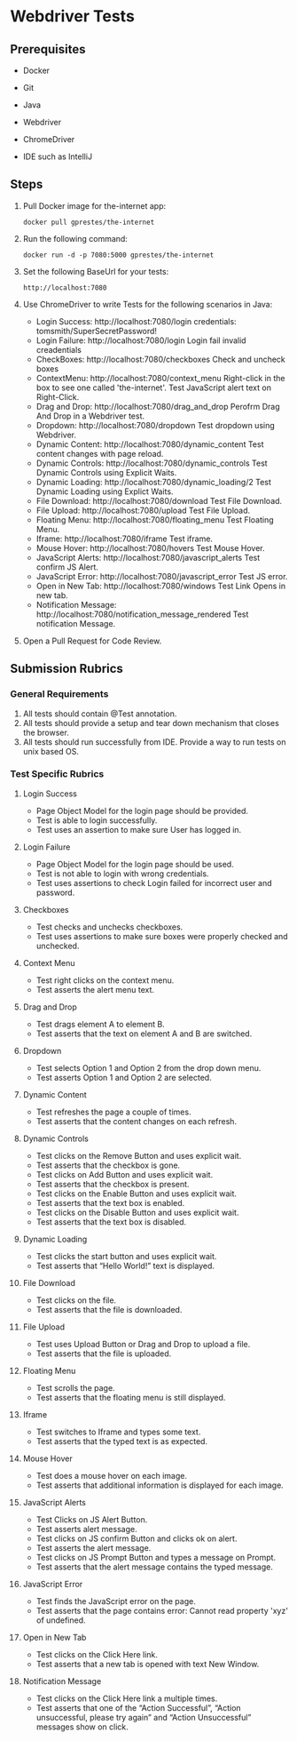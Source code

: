 # Webdriver Tests
## Prerequisites
  * Docker
  + Git
  - Java
  * Webdriver
  + ChromeDriver
  * IDE such as IntelliJ

## Steps
1. Pull Docker image for the-internet app:
	
	`docker pull gprestes/the-internet`
  
2. Run the following command: 
    
    `docker run -d -p 7080:5000 gprestes/the-internet`
  
3. Set the following BaseUrl for your tests:
   	
   	`http://localhost:7080`
   
4. Use ChromeDriver to write Tests for the following scenarios in Java:
    * Login Success: http://localhost:7080/login credentials: tomsmith/SuperSecretPassword!
    + Login Failure: http://localhost:7080/login Login fail invalid creadentials
    - CheckBoxes: http://localhost:7080/checkboxes Check and uncheck boxes
    * ContextMenu: http://localhost:7080/context_menu Right-click in the box to see one called 'the-internet'. Test JavaScript alert text on Right-Click.
    + Drag and Drop: http://localhost:7080/drag_and_drop Perofrm Drag And Drop in a Webdriver test.
    - Dropdown: http://localhost:7080/dropdown Test dropdown using Webdriver.
    * Dynamic Content: http://localhost:7080/dynamic_content Test content changes with page reload.
    + Dynamic Controls: http://localhost:7080/dynamic_controls Test Dynamic Controls using Explicit Waits.
    - Dynamic Loading: http://localhost:7080/dynamic_loading/2 Test Dynamic Loading using Explict Waits.
    * File Download: http://localhost:7080/download Test File Download.
    + File Upload: http://localhost:7080/upload Test File Upload.
    - Floating Menu: http://localhost:7080/floating_menu Test Floating Menu.
    * Iframe: http://localhost:7080/iframe Test iframe.
    + Mouse Hover: http://localhost:7080/hovers Test Mouse Hover.
    - JavaScript Alerts: http://localhost:7080/javascript_alerts Test confirm JS Alert.
    * JavaScript Error: http://localhost:7080/javascript_error Test JS error.
    + Open in New Tab: http://localhost:7080/windows Test Link Opens in new tab.
    - Notification Message: http://localhost:7080/notification_message_rendered Test notification Message.
  
5. Open a Pull Request for Code Review.  
  
  
## Submission Rubrics

### General Requirements
1. All tests should contain @Test annotation.
2. All tests should provide a setup and tear down mechanism that closes the browser.
3. All tests should run successfully from IDE. Provide a way to run tests on unix based OS.


### Test Specific Rubrics

1. Login Success

	* Page Object Model for the login page should be provided.
	* Test is able to login successfully.
	* Test uses an assertion to make sure User has logged in.

2. Login Failure

	* Page Object Model for the login page should be used.
	* Test is not able to login with wrong credentials.
	* Test uses assertions to check Login failed for incorrect user and password.

3. Checkboxes

	* Test checks and unchecks checkboxes.
	* Test uses assertions to make sure boxes were properly checked and unchecked.
4. Context Menu

	* Test right clicks on the context menu.
	* Test asserts the alert menu text.
5. Drag and Drop

	* Test drags element A to element B.
	* Test asserts that the text on element A and B are switched.
6. Dropdown

	* Test selects Option 1 and Option 2 from the drop down menu.
	* Test asserts Option 1 and Option 2 are selected.
7. Dynamic Content

	* Test refreshes the page a couple of times.
	* Test asserts that the content changes on each refresh.
8. Dynamic Controls

	* Test clicks on the Remove Button and uses explicit wait.
	* Test asserts that the checkbox is gone.
	* Test clicks on Add Button and uses explicit wait.
	* Test asserts that the checkbox is present.
	* Test clicks on the Enable Button and uses explicit wait.
	* Test asserts that the text box is enabled.
	* Test clicks on the Disable Button and uses explicit wait.
	* Test asserts that the text box is disabled.
9. Dynamic Loading

	* Test clicks the start button and uses explicit wait.
	* Test asserts that “Hello World!” text is displayed.
10. File Download

	* Test clicks on the file.
	* Test asserts that the file is downloaded.
11. File Upload

	* Test uses Upload Button or Drag and Drop to upload a file.
	* Test asserts that the file is uploaded.
12. Floating Menu
    * Test scrolls the page.
    + Test asserts that the floating menu is still displayed.
13. Iframe
    * Test switches to Iframe and types some text.
    + Test asserts that the typed text is as expected.
14. Mouse Hover
    * Test does a mouse hover on each image.
    + Test asserts that additional information is displayed for each image.
15. JavaScript Alerts
    * Test Clicks on JS Alert Button.
    + Test asserts alert message.
    - Test clicks on JS confirm Button and clicks ok on alert.
    * Test asserts the alert message.
    + Test clicks on JS Prompt Button and types a message on Prompt.
    - Test asserts that the alert message contains the typed message.
16. JavaScript Error
    * Test finds the JavaScript error on the page.
    + Test asserts that the page contains error: Cannot read property 'xyz' of undefined.
17. Open in New Tab
    * Test clicks on the Click Here link.
    + Test asserts that a new tab is opened with text New Window.
18. Notification Message
    * Test clicks on the Click Here link a multiple times.
    + Test asserts that one of the “Action Successful”, “Action unsuccessful, please try again” and “Action Unsuccessful” messages show on click.